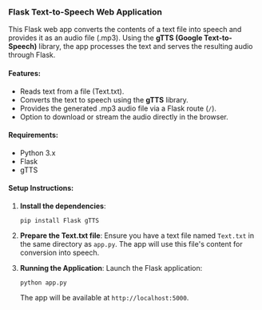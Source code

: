 ### Flask Text-to-Speech Web Application

This Flask web app converts the contents of a text file into speech and provides it as an audio file (.mp3). Using the **gTTS (Google Text-to-Speech)** library, the app processes the text and serves the resulting audio through Flask.

#### Features:
- Reads text from a file (Text.txt).
- Converts the text to speech using the **gTTS** library.
- Provides the generated .mp3 audio file via a Flask route (`/`).
- Option to download or stream the audio directly in the browser.

#### Requirements:
- Python 3.x
- Flask
- gTTS

#### Setup Instructions:

1. **Install the dependencies**:
   ```
   pip install Flask gTTS
   ```

2. **Prepare the Text.txt file**:
   Ensure you have a text file named `Text.txt` in the same directory as `app.py`. The app will use this file's content for conversion into speech.

3. **Running the Application**:
   Launch the Flask application:
   ```
   python app.py
   ```
   The app will be available at `http://localhost:5000`.
